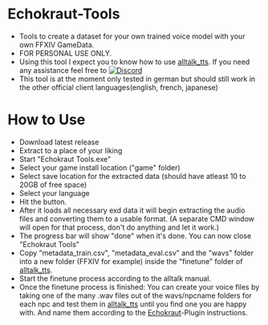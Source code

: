 # Echokraut-Tools
* Tools to create a dataset for your own trained voice model with your own FFXIV GameData.
* FOR PERSONAL USE ONLY.
* Using this tool I expect you to know how to use [alltalk_tts](https://github.com/erew123/alltalk_tts/tree/alltalkbeta). If you need any assistance feel free to [![Discord](https://img.shields.io/badge/Join-Discord-blue)](https://discord.gg/5gesjDfDBr)
* This tool is at the moment only tested in german but should still work in the other official client languages(english, french, japanese)

# How to Use
* Download latest release
* Extract to a place of your liking
* Start "Echokraut Tools.exe"
* Select your game install location ("game" folder)
* Select save location for the extracted data (should have atleast 10 to 20GB of free space)
* Select your language
* Hit the button.
* After it loads all necessary exd data it will begin extracting the audio files and converting them to a usable format. (A separate CMD window will open for that process, don't do anything and let it work.)
* The progress bar will show "done" when it's done. You can now close "Echokraut Tools"
* Copy "metadata_train.csv", "metadata_eval.csv" and the "wavs" folder into a new folder (FFXIV for example) inside the "finetune" folder of [alltalk_tts](https://github.com/erew123/alltalk_tts/tree/alltalkbeta).
* Start the finetune process according to the alltalk manual.
* Once the finetune process is finished: You can create your voice files by taking one of the many .wav files out of the wavs/npcname folders for each npc and test them in [alltalk_tts](https://github.com/erew123/alltalk_tts/tree/alltalkbeta) until you find one you are happy with. And name them according to the [Echokraut](https://github.com/RenNagasaki/Echokraut)-Plugin instructions. 
